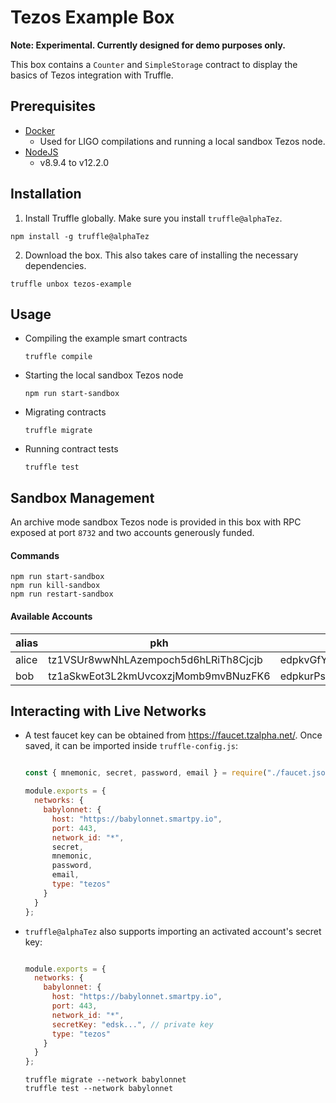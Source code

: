 Tezos Example Box
=================

**Note: Experimental. Currently designed for demo purposes only.**

This box contains a `Counter` and `SimpleStorage` contract to display the basics of Tezos
integration with Truffle.


## Prerequisites

- [Docker](https://docs.docker.com/v17.12/install/)
  - Used for LIGO compilations and running a local sandbox Tezos node.
- [NodeJS](https://nodejs.org/en/)
  -  v8.9.4 to v12.2.0


## Installation

1. Install Truffle globally. Make sure you install `truffle@alphaTez`.
  ```shell
  npm install -g truffle@alphaTez
  ```

2. Download the box. This also takes care of installing the necessary dependencies.
  ```shell
  truffle unbox tezos-example
  ```


## Usage

- Compiling the example smart contracts

  ```shell
  truffle compile
  ```

- Starting the local sandbox Tezos node
  ```shell
  npm run start-sandbox
  ```

- Migrating contracts
  ```shell
  truffle migrate
  ```

- Running contract tests
  ```shell
  truffle test
  ```


## Sandbox Management

An archive mode sandbox Tezos node is provided in this box with RPC exposed at port `8732` and two accounts generously funded.


#### Commands

```shell
npm run start-sandbox
npm run kill-sandbox
npm run restart-sandbox
```


#### Available Accounts

|alias  |pkh  |pk  |sk   |
|---|---|---|---|
|alice   |tz1VSUr8wwNhLAzempoch5d6hLRiTh8Cjcjb   |edpkvGfYw3LyB1UcCahKQk4rF2tvbMUk8GFiTuMjL75uGXrpvKXhjn   |edsk3QoqBuvdamxouPhin7swCvkQNgq4jP5KZPbwWNnwdZpSpJiEbq   |
|bob   |tz1aSkwEot3L2kmUvcoxzjMomb9mvBNuzFK6   |edpkurPsQ8eUApnLUJ9ZPDvu98E8VNj4KtJa1aZr16Cr5ow5VHKnz4   |edsk3RFfvaFaxbHx8BMtEW1rKQcPtDML3LXjNqMNLCzC3wLC1bWbAt   |


## Interacting with Live Networks

- A test faucet key can be obtained from https://faucet.tzalpha.net/. Once saved, it can be imported inside `truffle-config.js`:

  ```javascript

  const { mnemonic, secret, password, email } = require("./faucet.json");

  module.exports = {
    networks: {
      babylonnet: {
        host: "https://babylonnet.smartpy.io",
        port: 443,
        network_id: "*",
        secret,
        mnemonic,
        password,
        email,
        type: "tezos"
      }
    }
  };

  ```

- `truffle@alphaTez` also supports importing an activated account's secret key:

  ```javascript

  module.exports = {
    networks: {
      babylonnet: {
        host: "https://babylonnet.smartpy.io",
        port: 443,
        network_id: "*",
        secretKey: "edsk...", // private key
        type: "tezos"
      }
    }
  };
  ```

  ```shell
  truffle migrate --network babylonnet
  truffle test --network babylonnet
  ```

